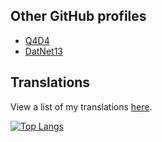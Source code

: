## Other GitHub profiles
- [Q4D4](https://www.github.com/q4d4)
- [DatNet13](https://www.github.com/DatNet13)

## Translations
View a list of my translations [here](https://github.com/davidkadaria/davidkadaria/blob/main/TRANSLATIONS.md).

[![Top Langs](https://github-readme-stats.vercel.app/api/top-langs/?username=davidkadaria)](https://github.com/davidkadaria/)
